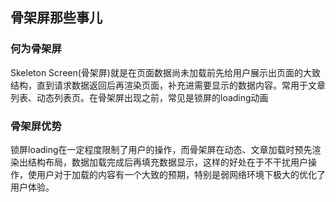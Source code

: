 ## 骨架屏那些事儿

### 何为骨架屏

Skeleton Screen(骨架屏)就是在页面数据尚未加载前先给用户展示出页面的大致结构，直到请求数据返回后再渲染页面，补充进需要显示的数据内容。常用于文章列表、动态列表页。在骨架屏出现之前，常见是锁屏的loading动画

### 骨架屏优势

锁屏loading在一定程度限制了用户的操作，而骨架屏在动态、文章加载时预先渲染出结构布局，数据加载完成后再填充数据显示，这样的好处在于不干扰用户操作，使用户对于加载的内容有一个大致的预期，特别是弱网络环境下极大的优化了用户体验。

